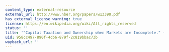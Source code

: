 ```yaml
---
content_type: external-resource
external_url: http://www.nber.org/papers/w13390.pdf
has_external_license_warning: true
license: https://en.wikipedia.org/wiki/All_rights_reserved
status: ''
title: '"Capital Taxation and Ownership when Markets are Incomplete." (PDF)'
uid: 958cc497-890f-4cb6-879f-2c819bbac73b
wayback_url: ''
---
```

